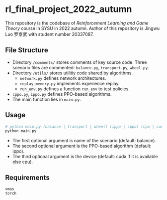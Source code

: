 # rl_final_project_2022_autumn

This repository is the codebase of *Reinforcement Learning and Game Theory*  course in SYSU in 2022 autumn. Author of this repository is Jingwu Luo 罗京武 with student number 20337087.

## File Structure

- Directory `/comments/` stores comments of key source code. Three scenario files are commented: `balance.py`, `transport.py`, `wheel.py`.
- Directory `/utils/` stores utilitiy code shared by algorithms.
  - `network.py` defines network architectures.
  - `replay_memory.py` implements experience replay.
  - `run_env.py` defines a function `run_env` to test policies.
- `cppo.py`, `ippo.py` defines PPO-based algorithms.
- The main function lies in `main.py`.

## Usage

```bash
# python main.py [balance | transport | wheel] [ippo | cppo] [cpu | cuda:$GPU_ID]
python main.py
```

- The first optional argument is name of the scenario (default: balance).
- The second optional argument is the PPO-based algorithm (default: ippo).
- The third optional argument is the device (default: cuda if it is available else cpu).

## Requirements

```requirements
vmas
torch
```
